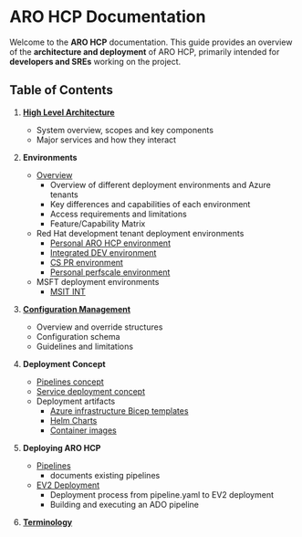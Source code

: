 # ARO HCP Documentation

Welcome to the **ARO HCP** documentation. This guide provides an overview of the **architecture and deployment** of ARO HCP, primarily intended for **developers and SREs** working on the project.

## Table of Contents

1. **[High Level Architecture](high-level-architecture.md)**
   - System overview, scopes and key components
   - Major services and how they interact

2. **Environments**
   - [Overview](environments.md)
     - Overview of different deployment environments and Azure tenants
     - Key differences and capabilities of each environment
     - Access requirements and limitations
     - Feature/Capability Matrix
   - Red Hat development tenant deployment environments
     - [Personal ARO HCP environment](personal-dev.md)
     - [Integrated DEV environment](integrated-dev.md)
     - [CS PR environment](cspr.md)
     - [Personal perfscale environment](perscale-deployment.md)
   - MSFT deployment environments
     - [MSIT INT](msit-int.md)

3. **[Configuration Management](configuration.md)**
   - Overview and override structures
   - Configuration schema
   - Guidelines and limitations

4. **Deployment Concept**
   - [Pipelines concept](pipeline-concept.md)
   - [Service deployment concept](service-deployment-concept.md)
   - Deployment artifacts
     - [Azure infrastructure Bicep templates](bicep.md)
     - [Helm Charts](service-deployment-concept.md#helm-chart)
     - [Container images](images.md)

5. **Deploying ARO HCP**
   - [Pipelines](pipelines.md)
      - documents existing pipelines
   - [EV2 Deployment](ev2-deployment.md)
      - Deployment process from pipeline.yaml to EV2 deployment
      - Building and executing an ADO pipeline

6. **[Terminology](terminology.md)**
